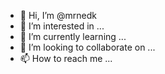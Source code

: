 - 👋 Hi, I’m @mrnedk
- 👀 I’m interested in ...
- 🌱 I’m currently learning ...
- 💞️ I’m looking to collaborate on ...
- 📫 How to reach me ...

<!---
mrnedk/mrnedk is a ✨ special ✨ repository because its `README.md` (this file) appears on your GitHub profile.
You can click the Preview link to take a look at your changes.
--->
